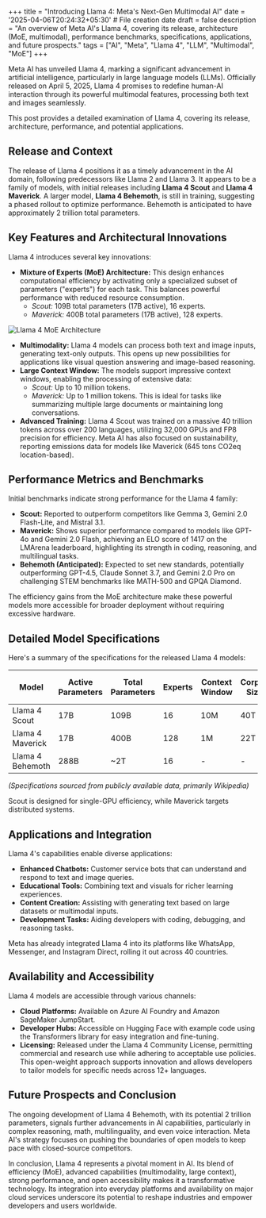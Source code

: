 +++
title = "Introducing Llama 4: Meta's Next-Gen Multimodal AI"
date = '2025-04-06T20:24:32+05:30' # File creation date
draft = false
description = "An overview of Meta AI's Llama 4, covering its release, architecture (MoE, multimodal), performance benchmarks, specifications, applications, and future prospects."
tags = ["AI", "Meta", "Llama 4", "LLM", "Multimodal", "MoE"]
+++

Meta AI has unveiled Llama 4, marking a significant advancement in artificial intelligence, particularly in large language models (LLMs). Officially released on April 5, 2025, Llama 4 promises to redefine human-AI interaction through its powerful multimodal features, processing both text and images seamlessly.

This post provides a detailed examination of Llama 4, covering its release, architecture, performance, and potential applications.

## Release and Context

The release of Llama 4 positions it as a timely advancement in the AI domain, following predecessors like Llama 2 and Llama 3. It appears to be a family of models, with initial releases including **Llama 4 Scout** and **Llama 4 Maverick**. A larger model, **Llama 4 Behemoth**, is still in training, suggesting a phased rollout to optimize performance. Behemoth is anticipated to have approximately 2 trillion total parameters.

## Key Features and Architectural Innovations

Llama 4 introduces several key innovations:

*   **Mixture of Experts (MoE) Architecture:** This design enhances computational efficiency by activating only a specialized subset of parameters ("experts") for each task. This balances powerful performance with reduced resource consumption.
    *   *Scout:* 109B total parameters (17B active), 16 experts.
    *   *Maverick:* 400B total parameters (17B active), 128 experts.

![Llama 4 MoE Architecture](/images/MoELlama4.webp)

*   **Multimodality:** Llama 4 models can process both text and image inputs, generating text-only outputs. This opens up new possibilities for applications like visual question answering and image-based reasoning.
*   **Large Context Window:** The models support impressive context windows, enabling the processing of extensive data:
    *   *Scout:* Up to 10 million tokens.
    *   *Maverick:* Up to 1 million tokens.
    This is ideal for tasks like summarizing multiple large documents or maintaining long conversations.
*   **Advanced Training:** Llama 4 Scout was trained on a massive 40 trillion tokens across over 200 languages, utilizing 32,000 GPUs and FP8 precision for efficiency. Meta AI has also focused on sustainability, reporting emissions data for models like Maverick (645 tons CO2eq location-based).

## Performance Metrics and Benchmarks

Initial benchmarks indicate strong performance for the Llama 4 family:

*   **Scout:** Reported to outperform competitors like Gemma 3, Gemini 2.0 Flash-Lite, and Mistral 3.1.
*   **Maverick:** Shows superior performance compared to models like GPT-4o and Gemini 2.0 Flash, achieving an ELO score of 1417 on the LMArena leaderboard, highlighting its strength in coding, reasoning, and multilingual tasks.
*   **Behemoth (Anticipated):** Expected to set new standards, potentially outperforming GPT-4.5, Claude Sonnet 3.7, and Gemini 2.0 Pro on challenging STEM benchmarks like MATH-500 and GPQA Diamond.

The efficiency gains from the MoE architecture make these powerful models more accessible for broader deployment without requiring excessive hardware.

## Detailed Model Specifications

Here's a summary of the specifications for the released Llama 4 models:

| Model             | Active Parameters | Total Parameters | Experts | Context Window | Corpus Size | Training Data Cutoff |
|-------------------|-------------------|------------------|---------|----------------|-------------|------------------------|
| Llama 4 Scout     | 17B               | 109B             | 16      | 10M            | 40T         | August 2024            |
| Llama 4 Maverick  | 17B               | 400B             | 128     | 1M             | 22T         | August 2024            |
| Llama 4 Behemoth  | 288B              | ~2T              | 16      | -              | -           | - (In Training)        |

*(Specifications sourced from publicly available data, primarily Wikipedia)*

Scout is designed for single-GPU efficiency, while Maverick targets distributed systems.

## Applications and Integration

Llama 4's capabilities enable diverse applications:

*   **Enhanced Chatbots:** Customer service bots that can understand and respond to text and image queries.
*   **Educational Tools:** Combining text and visuals for richer learning experiences.
*   **Content Creation:** Assisting with generating text based on large datasets or multimodal inputs.
*   **Development Tasks:** Aiding developers with coding, debugging, and reasoning tasks.

Meta has already integrated Llama 4 into its platforms like WhatsApp, Messenger, and Instagram Direct, rolling it out across 40 countries.

## Availability and Accessibility

Llama 4 models are accessible through various channels:

*   **Cloud Platforms:** Available on Azure AI Foundry and Amazon SageMaker JumpStart.
*   **Developer Hubs:** Accessible on Hugging Face with example code using the Transformers library for easy integration and fine-tuning.
*   **Licensing:** Released under the Llama 4 Community License, permitting commercial and research use while adhering to acceptable use policies. This open-weight approach supports innovation and allows developers to tailor models for specific needs across 12+ languages.

## Future Prospects and Conclusion

The ongoing development of Llama 4 Behemoth, with its potential 2 trillion parameters, signals further advancements in AI capabilities, particularly in complex reasoning, math, multilinguality, and even voice interaction. Meta AI's strategy focuses on pushing the boundaries of open models to keep pace with closed-source competitors.

In conclusion, Llama 4 represents a pivotal moment in AI. Its blend of efficiency (MoE), advanced capabilities (multimodality, large context), strong performance, and open accessibility makes it a transformative technology. Its integration into everyday platforms and availability on major cloud services underscore its potential to reshape industries and empower developers and users worldwide.
